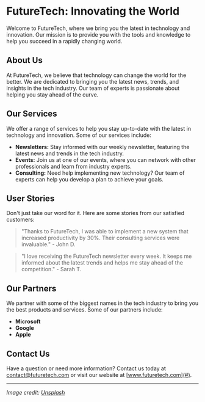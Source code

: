 <!--font:Montserrat-->

# FutureTech: Innovating the World

Welcome to FutureTech, where we bring you the latest in technology and innovation. Our mission is to provide you with the tools and knowledge to help you succeed in a rapidly changing world.

## About Us

At FutureTech, we believe that technology can change the world for the better. We are dedicated to bringing you the latest news, trends, and insights in the tech industry. Our team of experts is passionate about helping you stay ahead of the curve.

## Our Services

We offer a range of services to help you stay up-to-date with the latest in technology and innovation. Some of our services include:

- **Newsletters:** Stay informed with our weekly newsletter, featuring the latest news and trends in the tech industry.
- **Events:** Join us at one of our events, where you can network with other professionals and learn from industry experts.
- **Consulting:** Need help implementing new technology? Our team of experts can help you develop a plan to achieve your goals.

## User Stories

Don't just take our word for it. Here are some stories from our satisfied customers:

> "Thanks to FutureTech, I was able to implement a new system that increased productivity by 30%. Their consulting services were invaluable." - John D.

> "I love receiving the FutureTech newsletter every week. It keeps me informed about the latest trends and helps me stay ahead of the competition." - Sarah T.

## Our Partners

We partner with some of the biggest names in the tech industry to bring you the best products and services. Some of our partners include:

- **Microsoft**
- **Google**
- **Apple**

## Contact Us

Have a question or need more information? Contact us today at [contact@futuretech.com](mailto:contact@futuretech.com) or visit our website at [www.futuretech.com](#).

---

*Image credit: [Unsplash](https://unsplash.com/photos/5l3NpMvCQxM)*

<!--

Write me content for website with wallpaper which alt text is:

"A futuristic city with holographic advertisements for a tech or innovation website"

The name/title of the page should not be 1:1 copy of the alt text but rather a real content of the website which is using this wallpaper.

- Use markdown format 
- Start with heading
- Heading should be short and concise
- The content should look like a real website 
- The website should not be about the wallpaper, wallpaper is just a related background
- Heading should be contain work "wallpaper" or "background"
- Include real sections like references, contact, user stories, etc. use things relevant to the page purpose.
- Feel free to use structure like headings, bullets, numbering, blockquotes, paragraphs, horizontal lines, etc.
- You can use formatting like bold or _italic_
- You can include UTF-8 emojis
- Links should be only #hash anchors (and you can refer to the document itself)
- Do not include images


---


# FutureTech: Innovating the World

Welcome to FutureTech, where we bring you the latest in technology and innovation. Our mission is to provide you with the tools and knowledge to help you succeed in a rapidly changing world.

## About Us

At FutureTech, we believe that technology can change the world for the better. We are dedicated to bringing you the latest news, trends, and insights in the tech industry. Our team of experts is passionate about helping you stay ahead of the curve.

## Our Services

We offer a range of services to help you stay up-to-date with the latest in technology and innovation. Some of our services include:

- **Newsletters:** Stay informed with our weekly newsletter, featuring the latest news and trends in the tech industry.
- **Events:** Join us at one of our events, where you can network with other professionals and learn from industry experts.
- **Consulting:** Need help implementing new technology? Our team of experts can help you develop a plan to achieve your goals.

## User Stories

Don't just take our word for it. Here are some stories from our satisfied customers:

> "Thanks to FutureTech, I was able to implement a new system that increased productivity by 30%. Their consulting services were invaluable." - John D.

> "I love receiving the FutureTech newsletter every week. It keeps me informed about the latest trends and helps me stay ahead of the competition." - Sarah T.

## Our Partners

We partner with some of the biggest names in the tech industry to bring you the best products and services. Some of our partners include:

- **Microsoft**
- **Google**
- **Apple**

## Contact Us

Have a question or need more information? Contact us today at [contact@futuretech.com](mailto:contact@futuretech.com) or visit our website at [www.futuretech.com](#).

---

*Image credit: [Unsplash](https://unsplash.com/photos/5l3NpMvCQxM)*

-->
